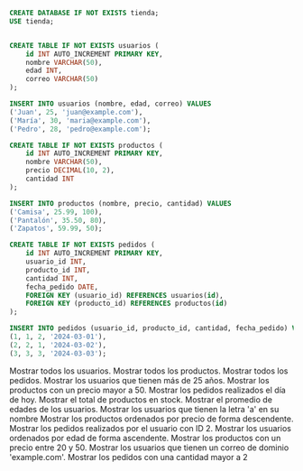 


```sql
CREATE DATABASE IF NOT EXISTS tienda;
USE tienda;


CREATE TABLE IF NOT EXISTS usuarios (
    id INT AUTO_INCREMENT PRIMARY KEY,
    nombre VARCHAR(50),
    edad INT,
    correo VARCHAR(50)
);

INSERT INTO usuarios (nombre, edad, correo) VALUES
('Juan', 25, 'juan@example.com'),
('María', 30, 'maria@example.com'),
('Pedro', 28, 'pedro@example.com');

CREATE TABLE IF NOT EXISTS productos (
    id INT AUTO_INCREMENT PRIMARY KEY,
    nombre VARCHAR(50),
    precio DECIMAL(10, 2),
    cantidad INT
);

INSERT INTO productos (nombre, precio, cantidad) VALUES
('Camisa', 25.99, 100),
('Pantalón', 35.50, 80),
('Zapatos', 59.99, 50);

CREATE TABLE IF NOT EXISTS pedidos (
    id INT AUTO_INCREMENT PRIMARY KEY,
    usuario_id INT,
    producto_id INT,
    cantidad INT,
    fecha_pedido DATE,
    FOREIGN KEY (usuario_id) REFERENCES usuarios(id),
    FOREIGN KEY (producto_id) REFERENCES productos(id)
);

INSERT INTO pedidos (usuario_id, producto_id, cantidad, fecha_pedido) VALUES
(1, 1, 2, '2024-03-01'),
(2, 2, 1, '2024-03-02'),
(3, 3, 3, '2024-03-03');
```


Mostrar todos los usuarios.
Mostrar todos los productos.
Mostrar todos los pedidos.
Mostrar los usuarios que tienen más de 25 años.
Mostrar los productos con un precio mayor a 50.
Mostrar los pedidos realizados el día de hoy.
Mostrar el total de productos en stock.
Mostrar el promedio de edades de los usuarios.
Mostrar los usuarios que tienen la letra 'a' en su nombre
Mostrar los productos ordenados por precio de forma descendente.
Mostrar los pedidos realizados por el usuario con ID 2.
Mostrar los usuarios ordenados por edad de forma ascendente.
Mostrar los productos con un precio entre 20 y 50.
Mostrar los usuarios que tienen un correo de dominio 'example.com'.
Mostrar los pedidos con una cantidad mayor a 2
